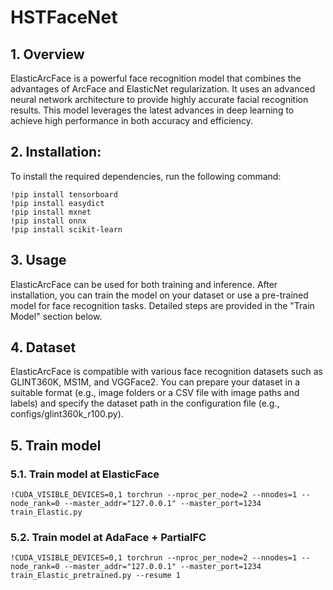 # HSTFaceNet

## 1. Overview
ElasticArcFace is a powerful face recognition model that combines the advantages of ArcFace and ElasticNet regularization. It uses an advanced neural network architecture to provide highly accurate facial recognition results. This model leverages the latest advances in deep learning to achieve high performance in both accuracy and efficiency.

## 2. Installation:
To install the required dependencies, run the following command:

```shell
!pip install tensorboard
!pip install easydict
!pip install mxnet
!pip install onnx
!pip install scikit-learn
```



## 3. Usage
ElasticArcFace can be used for both training and inference. After installation, you can train the model on your dataset or use a pre-trained model for face recognition tasks. Detailed steps are provided in the "Train Model" section below.

## 4. Dataset
ElasticArcFace is compatible with various face recognition datasets such as GLINT360K, MS1M, and VGGFace2. You can prepare your dataset in a suitable format (e.g., image folders or a CSV file with image paths and labels) and specify the dataset path in the configuration file (e.g., configs/glint360k_r100.py).

## 5. Train model
### 5.1. Train model at ElasticFace
```shell
!CUDA_VISIBLE_DEVICES=0,1 torchrun --nproc_per_node=2 --nnodes=1 --node_rank=0 --master_addr="127.0.0.1" --master_port=1234 train_Elastic.py 
```

### 5.2. Train model at AdaFace + PartialFC
```shell
!CUDA_VISIBLE_DEVICES=0,1 torchrun --nproc_per_node=2 --nnodes=1 --node_rank=0 --master_addr="127.0.0.1" --master_port=1234 train_Elastic_pretrained.py --resume 1
```
